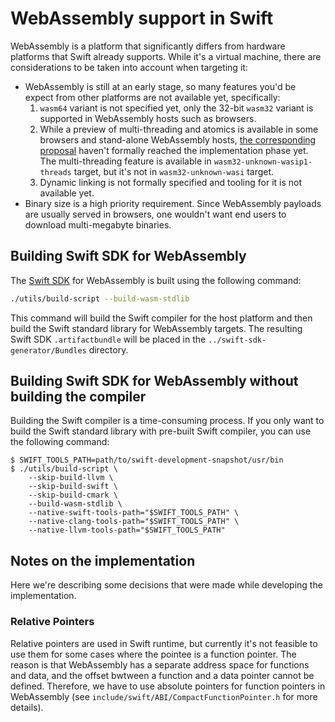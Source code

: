 # WebAssembly support in Swift

WebAssembly is a platform that significantly differs from hardware platforms that Swift already supports.
While it's a virtual machine, there are considerations to be taken into account when targeting it:

* WebAssembly is still at an early stage, so many features you'd be expect from other platforms are not
available yet, specifically:
  1. `wasm64` variant is not specified yet, only the 32-bit `wasm32` variant is supported in WebAssembly
  hosts such as browsers.
  2. While a preview of multi-threading and atomics is available in some browsers and stand-alone 
  WebAssembly hosts, [the corresponding proposal](https://github.com/WebAssembly/threads/) haven't 
  formally reached the implementation phase yet.
    The multi-threading feature is available in `wasm32-unknown-wasip1-threads` target, but it's not
    in `wasm32-unknown-wasi` target.
  3. Dynamic linking is not formally specified and tooling for it is not available yet.
* Binary size is a high priority requirement. Since WebAssembly payloads are usually served in browsers,
one wouldn't want end users to download multi-megabyte binaries.

## Building Swift SDK for WebAssembly

The [Swift SDK](https://github.com/swiftlang/swift-evolution/blob/main/proposals/0387-cross-compilation-destinations.md)
for WebAssembly is built using the following command:

```bash
./utils/build-script --build-wasm-stdlib
```

This command will build the Swift compiler for the host platform and then build the Swift standard library
for WebAssembly targets. The resulting Swift SDK `.artifactbundle` will be placed in the `../swift-sdk-generator/Bundles`
directory.

## Building Swift SDK for WebAssembly without building the compiler

Building the Swift compiler is a time-consuming process. If you only want to build the Swift standard library
with pre-built Swift compiler, you can use the following command:

```console
$ SWIFT_TOOLS_PATH=path/to/swift-development-snapshot/usr/bin
$ ./utils/build-script \
    --skip-build-llvm \
    --skip-build-swift \
    --skip-build-cmark \
    --build-wasm-stdlib \
    --native-swift-tools-path="$SWIFT_TOOLS_PATH" \
    --native-clang-tools-path="$SWIFT_TOOLS_PATH" \
    --native-llvm-tools-path="$SWIFT_TOOLS_PATH"
```

## Notes on the implementation

Here we're describing some decisions that were made while developing
the implementation.

### Relative Pointers

Relative pointers are used in Swift runtime, but currently it's not feasible to use them for some cases
where the pointee is a function pointer. The reason is that WebAssembly has a separate address space for
functions and data, and the offset bwtween a function and a data pointer cannot be defined. Therefore,
we have to use absolute pointers for function pointers in WebAssembly (see `include/swift/ABI/CompactFunctionPointer.h`
for more details).

